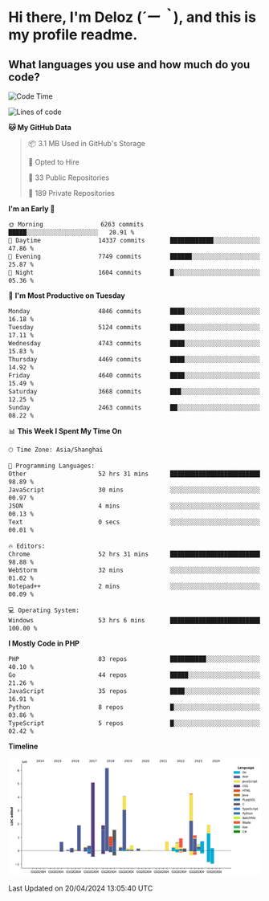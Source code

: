 # **Hi there, I'm Deloz (*´ー｀*), and this is my profile readme.**

## **What languages you use and how much do you code?**

<!--START_SECTION:waka-->
![Code Time](http://img.shields.io/badge/Code%20Time-3%2C802%20hrs%2015%20mins-blue)

![Lines of code](https://img.shields.io/badge/From%20Hello%20World%20I%27ve%20Written-35.8%20million%20lines%20of%20code-blue)

**🐱 My GitHub Data** 

> 📦 3.1 MB Used in GitHub's Storage 
 > 
> 💼 Opted to Hire
 > 
> 📜 33 Public Repositories 
 > 
> 🔑 189 Private Repositories 
 > 
**I'm an Early 🐤** 

```text
🌞 Morning                6263 commits        █████░░░░░░░░░░░░░░░░░░░░   20.91 % 
🌆 Daytime                14337 commits       ████████████░░░░░░░░░░░░░   47.86 % 
🌃 Evening                7749 commits        ██████░░░░░░░░░░░░░░░░░░░   25.87 % 
🌙 Night                  1604 commits        █░░░░░░░░░░░░░░░░░░░░░░░░   05.36 % 
```
📅 **I'm Most Productive on Tuesday** 

```text
Monday                   4846 commits        ████░░░░░░░░░░░░░░░░░░░░░   16.18 % 
Tuesday                  5124 commits        ████░░░░░░░░░░░░░░░░░░░░░   17.11 % 
Wednesday                4743 commits        ████░░░░░░░░░░░░░░░░░░░░░   15.83 % 
Thursday                 4469 commits        ████░░░░░░░░░░░░░░░░░░░░░   14.92 % 
Friday                   4640 commits        ████░░░░░░░░░░░░░░░░░░░░░   15.49 % 
Saturday                 3668 commits        ███░░░░░░░░░░░░░░░░░░░░░░   12.25 % 
Sunday                   2463 commits        ██░░░░░░░░░░░░░░░░░░░░░░░   08.22 % 
```


📊 **This Week I Spent My Time On** 

```text
🕑︎ Time Zone: Asia/Shanghai

💬 Programming Languages: 
Other                    52 hrs 31 mins      █████████████████████████   98.89 % 
JavaScript               30 mins             ░░░░░░░░░░░░░░░░░░░░░░░░░   00.97 % 
JSON                     4 mins              ░░░░░░░░░░░░░░░░░░░░░░░░░   00.13 % 
Text                     0 secs              ░░░░░░░░░░░░░░░░░░░░░░░░░   00.01 % 

🔥 Editors: 
Chrome                   52 hrs 31 mins      █████████████████████████   98.88 % 
WebStorm                 32 mins             ░░░░░░░░░░░░░░░░░░░░░░░░░   01.02 % 
Notepad++                2 mins              ░░░░░░░░░░░░░░░░░░░░░░░░░   00.09 % 

💻 Operating System: 
Windows                  53 hrs 6 mins       █████████████████████████   100.00 % 
```

**I Mostly Code in PHP** 

```text
PHP                      83 repos            ██████████░░░░░░░░░░░░░░░   40.10 % 
Go                       44 repos            █████░░░░░░░░░░░░░░░░░░░░   21.26 % 
JavaScript               35 repos            ████░░░░░░░░░░░░░░░░░░░░░   16.91 % 
Python                   8 repos             █░░░░░░░░░░░░░░░░░░░░░░░░   03.86 % 
TypeScript               5 repos             █░░░░░░░░░░░░░░░░░░░░░░░░   02.42 % 
```



**Timeline**

![Lines of Code chart](https://raw.githubusercontent.com/deloz/deloz/main/assets/bar_graph.png)


 Last Updated on 20/04/2024 13:05:40 UTC
<!--END_SECTION:waka-->
